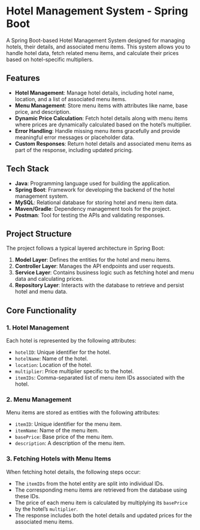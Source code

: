 # Hotel Management System - Spring Boot

A Spring Boot-based Hotel Management System designed for managing hotels, their details, and associated menu items. This system allows you to handle hotel data, fetch related menu items, and calculate their prices based on hotel-specific multipliers.

## Features
- **Hotel Management**: Manage hotel details, including hotel name, location, and a list of associated menu items.
- **Menu Management**: Store menu items with attributes like name, base price, and description.
- **Dynamic Price Calculation**: Fetch hotel details along with menu items where prices are dynamically calculated based on the hotel’s multiplier.
- **Error Handling**: Handle missing menu items gracefully and provide meaningful error messages or placeholder data.
- **Custom Responses**: Return hotel details and associated menu items as part of the response, including updated pricing.

## Tech Stack
- **Java**: Programming language used for building the application.
- **Spring Boot**: Framework for developing the backend of the hotel management system.
- **MySQL**: Relational database for storing hotel and menu item data.
- **Maven/Gradle**: Dependency management tools for the project.
- **Postman**: Tool for testing the APIs and validating responses.

## Project Structure
The project follows a typical layered architecture in Spring Boot:

1. **Model Layer**: Defines the entities for the hotel and menu items.
2. **Controller Layer**: Manages the API endpoints and user requests.
3. **Service Layer**: Contains business logic such as fetching hotel and menu data and calculating prices.
4. **Repository Layer**: Interacts with the database to retrieve and persist hotel and menu data.

## Core Functionality

### 1. **Hotel Management**
Each hotel is represented by the following attributes:
- `hotelID`: Unique identifier for the hotel.
- `hotelName`: Name of the hotel.
- `location`: Location of the hotel.
- `multiplier`: Price multiplier specific to the hotel.
- `itemIDs`: Comma-separated list of menu item IDs associated with the hotel.

### 2. **Menu Management**
Menu items are stored as entities with the following attributes:
- `itemID`: Unique identifier for the menu item.
- `itemName`: Name of the menu item.
- `basePrice`: Base price of the menu item.
- `description`: A description of the menu item.

### 3. **Fetching Hotels with Menu Items**
When fetching hotel details, the following steps occur:
- The `itemIDs` from the hotel entity are split into individual IDs.
- The corresponding menu items are retrieved from the database using these IDs.
- The price of each menu item is calculated by multiplying its `basePrice` by the hotel’s `multiplier`.
- The response includes both the hotel details and updated prices for the associated menu items.


